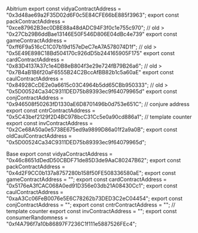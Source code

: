 Abitrium
export const vidyaContractAddress = "0x3d48ae69a2F35D02d6F0c5E84CFE66bE885f3963";
export const packContractAddress = "0xce87962B3ec0DBE88a48dADC94F3f0c1e755c970"; // old > "0x27Cb29B6ddBae13146E50F546D806E04dBc4e739"
export const gameContractAddress = "0xff6F9a516cC1C07b19d157eDeC7eA7A578074D1f"; // old > "0x5E49E898C18Bd504170c926dD5b244165905F175"
export const cardContractAddress = "0x83D4137A37c1e4DB8eB804f3e29e724fB79B26a6"; // old > "0x7B4aB1B6f20aF6555B24C2BccAfBB82b1c5a60aE"
export const caulContractAddress = "0x84928CcDE2e0a6615c03C4964b5dd65CBb950333"; // old > "0x5D00524Ca34C9311DED75b89393ec9f64079965d"
export const conjContractAddress = "0x946508f50263fD1330aE6D8701496b0d753e651C"; // conjure address
export const cntrContractAddress = "0x5C43bef2129f2D4BC978bcC31Cc5e0a90cd886a1"; // template counter
export const invContractAddress = "0x2Ce68A50a0e5738E675ed9a9899D86a01f2a9a0B";
export const oldCaulContractAddress = "0x5D00524Ca34C9311DED75b89393ec9f64079965d";

Base
export const vidyaContractAddress = "0x46c8651dDedD50CBDF71de85D3de9AaC80247B62";
export const packContractAddress = "0x4d2F9CC0b137a8757280b158f50FE508336580aE";
export const gameContractAddress = ""; 
export const cardContractAddress = "0x5176eA3fCAC068A0ed91D356e03db21A08430Cc1"; 
export const caulContractAddress = "0xaA3Cc06FeB0076e5E6C78262b73DED3C2eC04454"; 
export const conjContractAddress = "";
export const cntrContractAddress = ""; // template counter
export const invContractAddress = "";
export const consumerRandomness = "0xf4A796f7a10b86897F7236C1f111e5887526FEc4";
